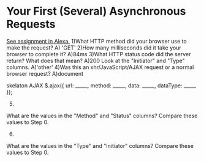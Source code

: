 # Your First (Several) Asynchronous Requests

[See assignment in Alexa.](https://alexa.bitmaker.co/wdi/67/assignments/2055/latest)
1)What HTTP method did your browser use to make the request?
A) 'GET'
2)How many milliseconds did it take your browser to complete it?
A)84ms
3)What HTTP status code did the server return? What does that mean?
A)200
Look at the "Initiator" and "Type" columns.
A)'other'
4)Was this an xhr/JavaScript/AJAX request or a normal browser request?
A)document


skelaton AJAX
$.ajax({
  url: _____,
  method: _____,
  data: _____,
  dataType: _____
});

5)
What are the values in the "Method" and "Status" columns? Compare these values to Step 0.

6)
What are the values in the "Type" and "Initiator" columns? Compare these values to Step 0.
